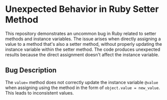 # Unexpected Behavior in Ruby Setter Method

This repository demonstrates an uncommon bug in Ruby related to setter methods and instance variables. The issue arises when directly assigning a value to a method that's also a setter method, without properly updating the instance variable within the setter method. The code produces unexpected results because the direct assignment doesn't affect the instance variable.

## Bug Description
The `value=` method does not correctly update the instance variable `@value` when assigning using the method in the form of `object.value = new_value`. This leads to inconsistent values.